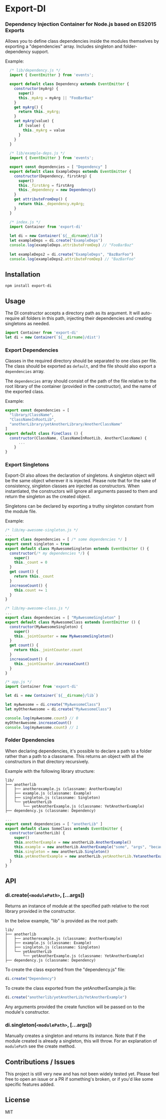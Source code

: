 # Export-DI

### Dependency Injection Container for Node.js based on ES2015 Exports

Allows you to define class dependencies inside the modules themselves by exporting a "dependencies" array.
Includes singleton and folder-dependency support.

Example:
```javascript
  /* lib/dependency.js */
  import { EventEmitter } from 'events';

  export default class Dependency extends EventEmitter {
    constructor(myArg) {
      super()
      this._myArg = myArg || "FooBarBaz"
    }
    get myArg() {
      return this._myArg;
    }
    set myArg(value) {
      if (value) {
        this._myArg = value
      }   
    }
  }
  
  /* lib/example-deps.js */
  import { EventEmitter } from 'events';

  export const dependencies = [ "Dependency" ]
  export default class ExampleDeps extends EventEmitter {
    constructor(Dependency, firstArg) {
      super()
      this._firstArg = firstArg
      this._dependency = new Dependency()
    }
    get attributeFromDep() {
      return this._dependency.myArg;
    }
  }

  /* index.js */
  import Container from 'export-di'
  
  let di = new Container(`${__dirname}/lib`)
  let exampleDeps = di.create("ExampleDeps")
  console.log(exampleDeps.attributeFromDep) // "FooBarBaz"
  
  let exampleDeps2 = di.create("ExampleDeps", "BazBarFoo")
  console.log(exampleDeps2.attributeFromDep) // "BazBarFoo"
```


## Installation
```
npm install export-di
```
## Usage

The DI constructor accepts a directory path as its argument. It will auto-require all folders in this path, injecting their dependencies and creating singletons as needed.

```javascript
import Container from 'export-di'
let di = new Container(`${__dirname}/dist')
```
### Export Dependencies

Classes in the required directory should be separated to one class per file. The class should be exported as `default`, and the file should also export a `dependencies` array.

The `dependencies` array should consist of the path of the file relative to the root library of the container (provided in the constructor), and the name of the exported class.

Example:
```javascript
export const dependencies = [ 
  "library/ClassName", 
  "ClassNameInRootLib", 
  "anotherLibrary/yetAnotherLibrary/AnotherClassName" 
]
export default class FineClass () {
  constructor(ClassName, ClassNameInRootLib, AnotherClassName) {
      ...
    }
}
```

### Export Singletons

Export-DI also allows the declaration of singletons. A singleton object will be the same object wherever it is injected. Please note that for the sake of consistency, singleton classes are injected as constructors. When instantiated, the constructors will ignore all arguments passed to them and return the singleton as the created object.

Singletons can be declared by exporting a truthy singleton constant from the module file.

Example:
```javascript
/* lib/my-awesome-singleton.js */
...
export class dependencies = [ /* some dependencies */ ]
export const singleton = true
export default class MyAwesomeSingleton extends EventEmitter () {
  constructor(/* my dependencies */) {
    super()
    this._count = 0
  }
  get count() {
    return this._count
  }
  increaseCount() {
    this.count += 1
  }
}

/* lib/my-awesome-class.js */
...
export class dependencies = [ "MyAwesomeSingleton" ]
export default class MyAwesomeClass extends EventEmitter () {
  constructor(MyAwesomeSingleton) {
    super()
    this._jointCounter = new MyAwesomeSingleton()
  }
  get count() {
    return this._jointCounter.count
  }
  increaseCount() {
    this._jointCounter.increaseCount()
  }
}

/* app.js */
import Container from 'export-di'

let di = new Container(`${__dirname}/lib`)

let myAwesome = di.create("MyAwesomeClass")
let myOtherAwesome = di.create("MyAwesomeClass")

console.log(myAwesome.count) // 0
myOtherAwesome.increaseCount()
console.log(myAwesome.count) // 1
```

### Folder Dpendencies

When declaring dependencies, it's possible to declare a path to a folder rather than a path to a classname. This returns an object with all the constructors in that directory recursively.

Example with the following library structure:
```
lib/
├── anotherlib
│   ├── anotherexample.js (classname: AnotherExample)
│   ├── example.js (classname: Example)
│   ├── singleton.js (classname: Singleton)
│   └── yetAnotherLib
│       └── yetAnotherExample.js (classname: YetAnotherExample)
├── dependency.js (classname: Dependency)
```
```javascript
...
export const dependencies = [ "anotherLib" ]
export default class SomeClass extends EventEmitter {
  constructor(anotherLib) {
    super()
    this.anotherExample = new anotherLib.AnotherExample()
    this.example = new anotherLib.AnotherExample("some", "args", "because", "why", "not?")
    this.singleton = new anotherLib.Singleton()
    this.yetAnotherExample = new anotherLib.yetAnotherLib.YetanotherExample()
  }
}
```

## API
### di.create(`<modulePath>`, [...args])
Returns an instance of module at the specified path relative to the root library provided in the constructor.

In the below example, "lib" is provided as the root path:
```
lib/
├── anotherlib
│   ├── anotherexample.js (classname: AnotherExample)
│   ├── example.js (classname: Example)
│   ├── singleton.js (classname: Singleton)
│   └── yetAnotherLib
│       └── yetAnotherExample.js (classname: YetAnotherExample)
├── dependency.js (classname: Dependency)
```
To create the class exported from the "dependency.js" file:
```javascript
di.create("Dependency")
```
To create the class exported from the yetAnotherExample.js file:
```javascript
di.create("anotherlib/yetAnotherLib/YetAnotherExample")
```
Any arguments provided the create function will be passed on to the module's constructor.

### di.singleton(`<modulePath>`, [...args])
Manually creates a singleton and returns its instance. Note that if the module created is already a singleton, this will throw.
For an explanation of `modulePath` see the create method.


## Contributions / Issues
This project is still very new and has not been widely tested yet. Please feel free to open an issue or a PR if something's broken, or if you'd like some specific features added.

## License
MIT

